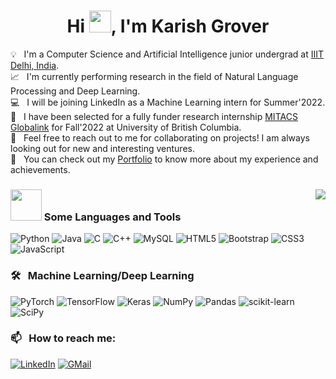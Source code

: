 <h1 align="center">Hi <img src="https://media.giphy.com/media/hvRJCLFzcasrR4ia7z/giphy.gif" width="35">, I'm Karish Grover </h1>
<p align="center">
 
💡 &nbsp; I'm a Computer Science and Artificial Intelligence junior undergrad at [IIIT Delhi, India](https://www.iiitd.ac.in/). \
📈 &nbsp; I'm currently performing research in the field of Natural Language Processing and Deep Learning.\
💻 &nbsp; I will be joining LinkedIn as a Machine Learning intern for Summer'2022.\
🏫 &nbsp; I have been selected for a fully funder research internship [MITACS Globalink](https://www.mitacs.ca/en/programs/globalink/globalink-research-internship) for Fall'2022 at University of British Columbia.\
💬 &nbsp; Feel free to reach out to me for collaborating on projects! I am always looking out for new and interesting ventures.\
📄 &nbsp; You can check out my [Portfolio](https://karishgrover.onrender.com/) to know more about my experience and achievements.




<a href="https://github.com/karish-grover/github-readme-stats">
   <img align="right" src="https://github-readme-stats.vercel.app/api/top-langs/?username=karish-grover&layout=compact&langs_count=8&theme=radical" />
</a>


<a align="left">
 
### <img src="https://media2.giphy.com/media/QssGEmpkyEOhBCb7e1/giphy.gif?cid=ecf05e47a0n3gi1bfqntqmob8g9aid1oyj2wr3ds3mg700bl&rid=giphy.gif" width="50px"> Some Languages and Tools
 
 ![Python](https://img.shields.io/badge/python-3670A0?style=for-the-badge&logo=python&logoColor=ffdd54)
 ![Java](https://img.shields.io/badge/java-%23ED8B00.svg?style=for-the-badge&logo=java&logoColor=white)
 ![C](https://img.shields.io/badge/c-%2300599C.svg?style=for-the-badge&logo=c&logoColor=white)
 ![C++](https://img.shields.io/badge/c++-%2300599C.svg?style=for-the-badge&logo=c%2B%2B&logoColor=white)
 ![MySQL](https://img.shields.io/badge/mysql-%2300f.svg?style=for-the-badge&logo=mysql&logoColor=white)
 ![HTML5](https://img.shields.io/badge/html5-%23E34F26.svg?style=for-the-badge&logo=html5&logoColor=white)
  ![Bootstrap](https://img.shields.io/badge/bootstrap-%23563D7C.svg?style=for-the-badge&logo=bootstrap&logoColor=white)
 ![CSS3](https://img.shields.io/badge/css3-%231572B6.svg?style=for-the-badge&logo=css3&logoColor=white)
 ![JavaScript](https://img.shields.io/badge/javascript-%23323330.svg?style=for-the-badge&logo=javascript&logoColor=%23F7DF1E)   

</a>



 

### 🛠 &nbsp; Machine Learning/Deep Learning
![PyTorch](https://img.shields.io/badge/PyTorch-%23EE4C2C.svg?style=for-the-badge&logo=PyTorch&logoColor=white)
![TensorFlow](https://img.shields.io/badge/TensorFlow-%23FF6F00.svg?style=for-the-badge&logo=TensorFlow&logoColor=white)
![Keras](https://img.shields.io/badge/Keras-%23D00000.svg?style=for-the-badge&logo=Keras&logoColor=white)
![NumPy](https://img.shields.io/badge/numpy-%23013243.svg?style=for-the-badge&logo=numpy&logoColor=white)
![Pandas](https://img.shields.io/badge/pandas-%23150458.svg?style=for-the-badge&logo=pandas&logoColor=white)
![scikit-learn](https://img.shields.io/badge/scikit--learn-%23F7931E.svg?style=for-the-badge&logo=scikit-learn&logoColor=white)
![SciPy](https://img.shields.io/badge/SciPy-%230C55A5.svg?style=for-the-badge&logo=scipy&logoColor=%white)


### 📫 &nbsp; How to reach me:


<a href="https://www.linkedin.com/in/karishgrover/"><img alt="LinkedIn" src="https://img.shields.io/badge/linkedin-%230077B5.svg?style=for-the-badge&logo=linkedin&logoColor=white"/></a>
<a href="mailto:karish19471@iiitd.ac.in"><img alt="GMail" src="https://img.shields.io/badge/Gmail-D14836?style=for-the-badge&logo=gmail&logoColor=white"/></a>

<!--
**AbhishekSinghDhadwal/AbhishekSinghDhadwal** is a ✨ _special_ ✨ repository because its `README.md` (this file) appears on your GitHub profile.

Here are some ideas to get you started:

- 🔭 I’m currently working on ...
- 🌱 I’m currently learning ...
- 👯 I’m looking to collaborate on ...
- 🤔 I’m looking for help with ...
- 💬 Ask me about ...
- 📫 How to reach me: ...
- 😄 Pronouns: ...
- ⚡ Fun fact: ...
-->








